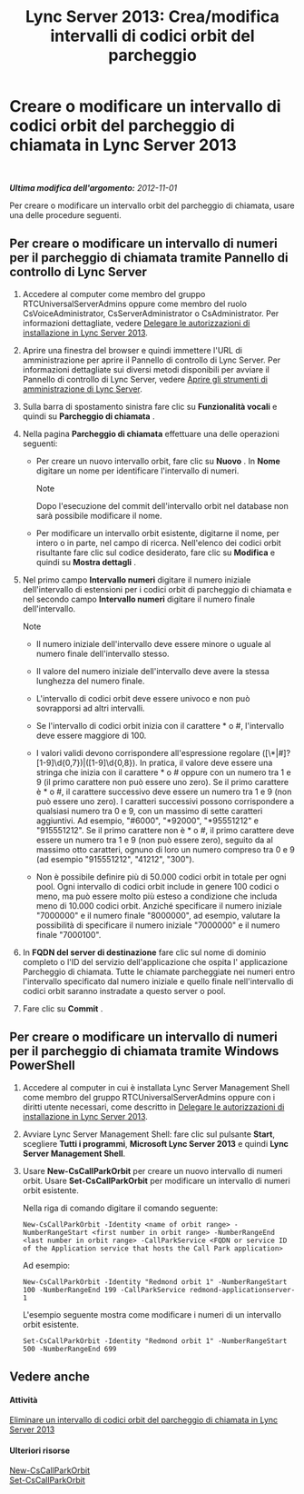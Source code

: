 ﻿---
title: "Lync Server 2013: Crea/modifica intervalli di codici orbit del parcheggio"
TOCTitle: Creare o modificare un intervallo di codici orbit del parcheggio di chiamata
ms:assetid: 549ec118-eee5-4333-9416-80929ec057e0
ms:mtpsurl: https://technet.microsoft.com/it-it/library/Gg398361(v=OCS.15)
ms:contentKeyID: 49300542
ms.date: 08/24/2015
mtps_version: v=OCS.15
ms.translationtype: HT
---

# Creare o modificare un intervallo di codici orbit del parcheggio di chiamata in Lync Server 2013

 

_**Ultima modifica dell'argomento:** 2012-11-01_

Per creare o modificare un intervallo orbit del parcheggio di chiamata, usare una delle procedure seguenti.

## Per creare o modificare un intervallo di numeri per il parcheggio di chiamata tramite Pannello di controllo di Lync Server

1.  Accedere al computer come membro del gruppo RTCUniversalServerAdmins oppure come membro del ruolo CsVoiceAdministrator, CsServerAdministrator o CsAdministrator. Per informazioni dettagliate, vedere [Delegare le autorizzazioni di installazione in Lync Server 2013](lync-server-2013-delegate-setup-permissions.md).

2.  Aprire una finestra del browser e quindi immettere l'URL di amministrazione per aprire il Pannello di controllo di Lync Server. Per informazioni dettagliate sui diversi metodi disponibili per avviare il Pannello di controllo di Lync Server, vedere [Aprire gli strumenti di amministrazione di Lync Server](lync-server-2013-open-lync-server-administrative-tools.md).

3.  Sulla barra di spostamento sinistra fare clic su **Funzionalità vocali** e quindi su **Parcheggio di chiamata** .

4.  Nella pagina **Parcheggio di chiamata** effettuare una delle operazioni seguenti:
    
      - Per creare un nuovo intervallo orbit, fare clic su **Nuovo** . In **Nome** digitare un nome per identificare l'intervallo di numeri.
        

        > [!NOTE]
        > Dopo l'esecuzione del commit dell'intervallo orbit nel database non sarà possibile modificare il nome.

    
      - Per modificare un intervallo orbit esistente, digitarne il nome, per intero o in parte, nel campo di ricerca. Nell'elenco dei codici orbit risultante fare clic sul codice desiderato, fare clic su **Modifica** e quindi su **Mostra dettagli** .

5.  Nel primo campo **Intervallo numeri** digitare il numero iniziale dell'intervallo di estensioni per i codici orbit di parcheggio di chiamata e nel secondo campo **Intervallo numeri** digitare il numero finale dell'intervallo.
    

    > [!NOTE]
    > <UL>
    > <LI>
    > <P>Il numero iniziale dell'intervallo deve essere minore o uguale al numero finale dell'intervallo stesso.</P>
    > <LI>
    > <P>Il valore del numero iniziale dell'intervallo deve avere la stessa lunghezza del numero finale.</P>
    > <LI>
    > <P>L'intervallo di codici orbit deve essere univoco e non può sovrapporsi ad altri intervalli.</P>
    > <LI>
    > <P>Se l'intervallo di codici orbit inizia con il carattere * o #, l'intervallo deve essere maggiore di 100.</P>
    > <LI>
    > <P>I valori validi devono corrispondere all'espressione regolare ([\*|#]?[1-9]\d{0,7})|([1-9]\d{0,8}). In pratica, il valore deve essere una stringa che inizia con il carattere * o # oppure con un numero tra 1 e 9 (il primo carattere non può essere uno zero). Se il primo carattere è * o #, il carattere successivo deve essere un numero tra 1 e 9 (non può essere uno zero). I caratteri successivi possono corrispondere a qualsiasi numero tra 0 e 9, con un massimo di sette caratteri aggiuntivi. Ad esempio, "#6000", "*92000", "*95551212" e "915551212". Se il primo carattere non è * o #, il primo carattere deve essere un numero tra 1 e 9 (non può essere zero), seguito da al massimo otto caratteri, ognuno di loro un numero compreso tra 0 e 9 (ad esempio "915551212", "41212", "300").</P>
    > <LI>
    > <P>Non è possibile definire più di 50.000 codici orbit in totale per ogni pool. Ogni intervallo di codici orbit include in genere 100 codici o meno, ma può essere molto più esteso a condizione che includa meno di 10.000 codici orbit. Anziché specificare il numero iniziale "7000000" e il numero finale "8000000", ad esempio, valutare la possibilità di specificare il numero iniziale "7000000" e il numero finale "7000100".</P></LI></UL>



6.  In **FQDN del server di destinazione** fare clic sul nome di dominio completo o l'ID del servizio dell'applicazione che ospita l' applicazione Parcheggio di chiamata. Tutte le chiamate parcheggiate nei numeri entro l'intervallo specificato dal numero iniziale e quello finale nell'intervallo di codici orbit saranno instradate a questo server o pool.

7.  Fare clic su **Commit** .

## Per creare o modificare un intervallo di numeri per il parcheggio di chiamata tramite Windows PowerShell

1.  Accedere al computer in cui è installata Lync Server Management Shell come membro del gruppo RTCUniversalServerAdmins oppure con i diritti utente necessari, come descritto in [Delegare le autorizzazioni di installazione in Lync Server 2013](lync-server-2013-delegate-setup-permissions.md).

2.  Avviare Lync Server Management Shell: fare clic sul pulsante **Start**, scegliere **Tutti i programmi**, **Microsoft Lync Server 2013** e quindi **Lync Server Management Shell**.

3.  Usare **New-CsCallParkOrbit** per creare un nuovo intervallo di numeri orbit. Usare **Set-CsCallParkOrbit** per modificare un intervallo di numeri orbit esistente.
    
    Nella riga di comando digitare il comando seguente:
    
        New-CsCallParkOrbit -Identity <name of orbit range> -NumberRangeStart <first number in orbit range> -NumberRangeEnd <last number in orbit range> -CallParkService <FQDN or service ID of the Application service that hosts the Call Park application>
    
    Ad esempio:
    
        New-CsCallParkOrbit -Identity "Redmond orbit 1" -NumberRangeStart 100 -NumberRangeEnd 199 -CallParkService redmond-applicationserver-1
    
    L'esempio seguente mostra come modificare i numeri di un intervallo orbit esistente.
    
        Set-CsCallParkOrbit -Identity "Redmond orbit 1" -NumberRangeStart 500 -NumberRangeEnd 699

## Vedere anche

#### Attività

[Eliminare un intervallo di codici orbit del parcheggio di chiamata in Lync Server 2013](lync-server-2013-delete-a-call-park-orbit-range.md)  

#### Ulteriori risorse

[New-CsCallParkOrbit](https://docs.microsoft.com/en-us/powershell/module/skype/New-CsCallParkOrbit)  
[Set-CsCallParkOrbit](https://docs.microsoft.com/en-us/powershell/module/skype/Set-CsCallParkOrbit)

